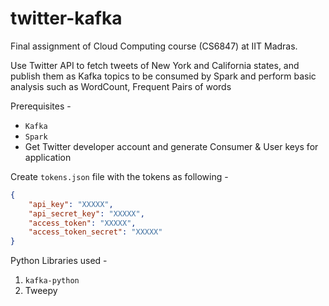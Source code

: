 # twitter-kafka

Final assignment of Cloud Computing course (CS6847) at IIT Madras.

Use Twitter API to fetch tweets of New York and California states, and publish them as Kafka topics to be consumed by Spark and perform basic analysis such as WordCount, Frequent Pairs of words

Prerequisites -

- `Kafka`
- `Spark`
- Get Twitter developer account and generate Consumer & User keys for application

Create `tokens.json` file with the tokens as following -

```json
{
    "api_key": "XXXXX",
    "api_secret_key": "XXXXX",
    "access_token": "XXXXX",
    "access_token_secret": "XXXXX"
}
```

Python Libraries used -

1. `kafka-python`
2. Tweepy
